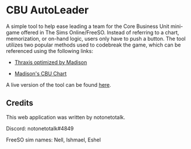# CBU AutoLeader

A simple tool to help ease leading a team for the Core Business Unit mini-game offered in The Sims Online/FreeSO. Instead of referring to a chart, memorization, or on-hand logic, users only have to push a button. The tool utilizes two popular methods used to codebreak the game, which can be referenced using the following links:

- [Thraxis optimized by Madison](https://www.dropbox.com/s/afk24ze29wdfolv/cbuthraxisopt.gif?dl=0)

- [Madison's CBU Chart](https://www.dropbox.com/s/ds29xb1r7n9piyy/cbuchart.gif?dl=0)

A live version of the tool can be found [here](https://git.io/CBUAL).

## Credits

This web application was written by notonetotalk.

Discord: notonetotalk#4849

FreeSO sim names: Nell, Ishmael, Eshel
